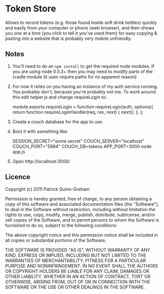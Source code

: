 Token Store
===========

Allows to record tokens (e.g. those found inside soft drink bottles) quickly and easily from your computer or phone (web browser), and then shows you one at a time (you click to tell it you've used them) for easy copying & pasting into a website that is probably very mobile unfriendly.

Notes
-----

1. You'll need to do an `npm install` to get the required node modules. If you are using node 0.5.3+ then you may need to modify parts of the cradle module (it uses require.paths for no apparent reason)

2. For now it relies on you having an instance of my auth service running. You probably don't, because you're probably not me. To work around this edit helper.js and change requireLogin to:

    module.exports.requireLogin = function requireLogin(auth, options){
      return function requireLoginHandler(req, res, next) {
        next();
      };
    };

3. Create a couch database for the app to use.

4. Boot it with something like:

    SESSION_SECRET="some secret" COUCH_SERVER="localhost" COUCH_PORT="5984" COUCH_DB=tokens APP_PORT=3000 node app.js

5. Open http://localhost:3000/

Licence
-------

Copyright (c) 2011 Patrick Quinn-Graham

Permission is hereby granted, free of charge, to any person obtaining
a copy of this software and associated documentation files (the
"Software"), to deal in the Software without restriction, including
without limitation the rights to use, copy, modify, merge, publish,
distribute, sublicense, and/or sell copies of the Software, and to
permit persons to whom the Software is furnished to do so, subject to
the following conditions:

The above copyright notice and this permission notice shall be
included in all copies or substantial portions of the Software.

THE SOFTWARE IS PROVIDED "AS IS", WITHOUT WARRANTY OF ANY KIND,
EXPRESS OR IMPLIED, INCLUDING BUT NOT LIMITED TO THE WARRANTIES OF
MERCHANTABILITY, FITNESS FOR A PARTICULAR PURPOSE AND
NONINFRINGEMENT. IN NO EVENT SHALL THE AUTHORS OR COPYRIGHT HOLDERS BE
LIABLE FOR ANY CLAIM, DAMAGES OR OTHER LIABILITY, WHETHER IN AN ACTION
OF CONTRACT, TORT OR OTHERWISE, ARISING FROM, OUT OF OR IN CONNECTION
WITH THE SOFTWARE OR THE USE OR OTHER DEALINGS IN THE SOFTWARE.